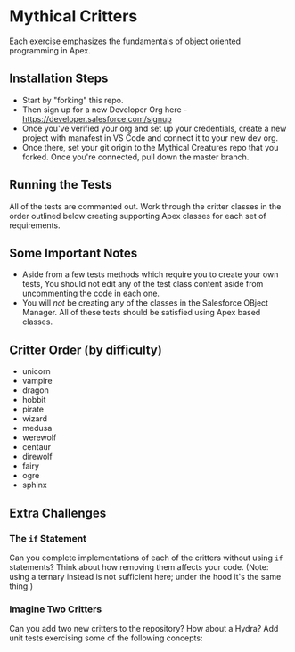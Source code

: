 # Mythical Critters
Each exercise emphasizes the fundamentals of object oriented programming in Apex.

## Installation Steps
- Start by "forking" this repo.
- Then sign up for a new Developer Org here - https://developer.salesforce.com/signup
- Once you've verified your org and set up your credentials, create a new project with manafest in VS Code and connect it to your new dev org.
- Once there, set your git origin to the Mythical Creatures repo that you forked.  Once you're connected, pull down the master branch.  

## Running the Tests
All of the tests are commented out.  Work through the critter classes in the order outlined below creating supporting Apex classes for each set of requirements.  

## Some Important Notes
- Aside from a few tests methods which require you to create your own tests, You should not edit any of the test class content aside from uncommenting the code in each one.
- You will *not* be creating any of the classes in the Salesforce OBject Manager.  All of these tests should be satisfied using Apex based classes.


## Critter Order (by difficulty)
- unicorn
- vampire
- dragon
- hobbit
- pirate
- wizard
- medusa
- werewolf
- centaur
- direwolf
- fairy
- ogre
- sphinx

## Extra Challenges
### The `if` Statement
Can you complete implementations of each of the critters without using `if` statements? Think about how removing them affects your code. (Note: using a ternary instead is not sufficient here; under the hood it's the same thing.)

### Imagine Two Critters
Can you add two new critters to the repository? How about a Hydra? Add unit tests exercising some of the following concepts:
